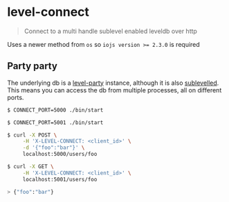 
# level-connect

> Connect to a multi handle sublevel enabled leveldb over http

Uses a newer method from `os` so `iojs version >= 2.3.0` is required

## Party party

The underlying db is a [level-party](https://www.npmjs.com/package/level-party) instance, although it is also [sublevelled](https://www.npmjs.com/package/level-sublevel). This means you can access the db from multiple processes, all on different ports.

```sh
$ CONNECT_PORT=5000 ./bin/start
```

```sh
$ CONNECT_PORT=5001 ./bin/start
```

```sh
$ curl -X POST \
     -H 'X-LEVEL-CONNECT: <client_id>' \
     -d '{"foo":"bar"}' \
     localhost:5000/users/foo

$ curl -X GET \
     -H 'X-LEVEL-CONNECT: <client_id>' \
     localhost:5001/users/foo

> {"foo":"bar"}
```
